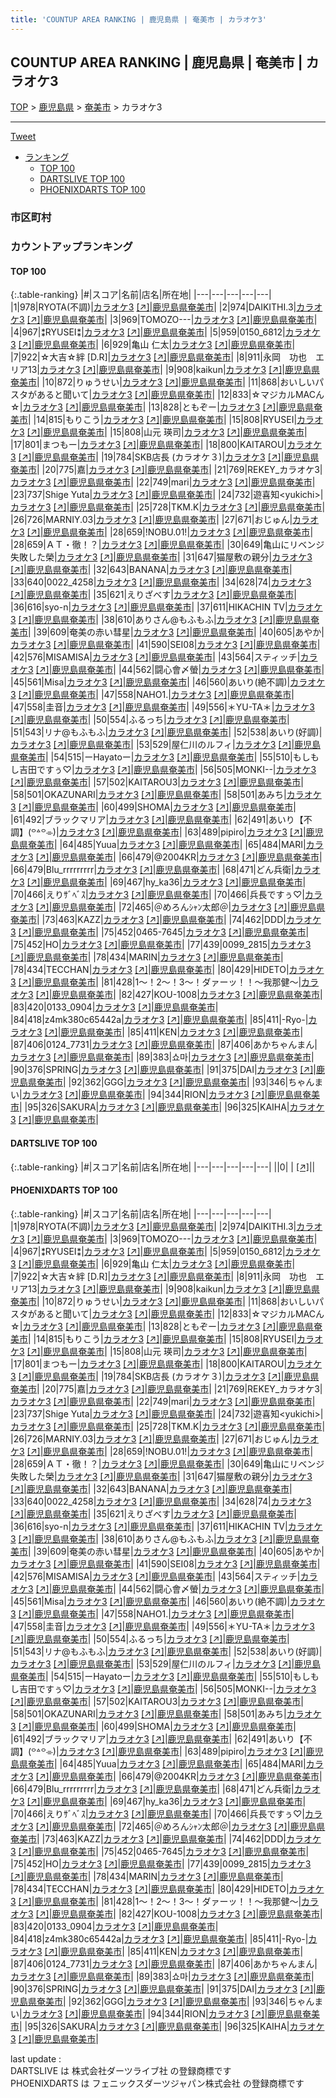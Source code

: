 ```yaml
---
title: 'COUNTUP AREA RANKING | 鹿児島県 | 奄美市 | カラオケ3'
---
```

## COUNTUP AREA RANKING | 鹿児島県 | 奄美市 | カラオケ3

[TOP](/darts/rank/) > [鹿児島県](/darts/rank/鹿児島県/) > [奄美市](/darts/rank/鹿児島県/奄美市/) > カラオケ3

___

<a href="https://twitter.com/share?ref_src=twsrc%5Etfw" data-text="COUNTUP AREA RANKING | 鹿児島県奄美市カラオケ3" class="twitter-share-button" data-hashtags="DARTSLIVE,PHOENIXDARTS,darts,ダーツ" data-show-count="false">Tweet</a>

* [ランキング](#カウントアップランキング)
    * [TOP 100](#top-100)
    * [DARTSLIVE TOP 100](#dartslive-top-100)
    * [PHOENIXDARTS TOP 100](#phoenixdarts-top-100)

### 市区町村

<ul>

</ul>

### カウントアップランキング

#### TOP 100



{:.table-ranking}
|#|スコア|名前|店名|所在地|
|---|---|---|---|---|
|1|978|<span class="rank-name-pd">RYOTA(不調)</span>|<a href="/darts/rank/shops/10555.html">カラオケ3</a> <a href="https://vs.phoenixdarts.com/jp/shop/shopDetailInfo/s_10555?s_seq=10555">[↗]</a>|<a href="/darts/rank/鹿児島県/奄美市">鹿児島県奄美市</a>|
|2|974|<span class="rank-name-pd">DAIKITHI.3</span>|<a href="/darts/rank/shops/10555.html">カラオケ3</a> <a href="https://vs.phoenixdarts.com/jp/shop/shopDetailInfo/s_10555?s_seq=10555">[↗]</a>|<a href="/darts/rank/鹿児島県/奄美市">鹿児島県奄美市</a>|
|3|969|<span class="rank-name-pd">TOMOZO---</span>|<a href="/darts/rank/shops/10555.html">カラオケ3</a> <a href="https://vs.phoenixdarts.com/jp/shop/shopDetailInfo/s_10555?s_seq=10555">[↗]</a>|<a href="/darts/rank/鹿児島県/奄美市">鹿児島県奄美市</a>|
|4|967|<span class="rank-name-pd">⁑RYUSEI⁑</span>|<a href="/darts/rank/shops/10555.html">カラオケ3</a> <a href="https://vs.phoenixdarts.com/jp/shop/shopDetailInfo/s_10555?s_seq=10555">[↗]</a>|<a href="/darts/rank/鹿児島県/奄美市">鹿児島県奄美市</a>|
|5|959|<span class="rank-name-pd">0150_6812</span>|<a href="/darts/rank/shops/10555.html">カラオケ3</a> <a href="https://vs.phoenixdarts.com/jp/shop/shopDetailInfo/s_10555?s_seq=10555">[↗]</a>|<a href="/darts/rank/鹿児島県/奄美市">鹿児島県奄美市</a>|
|6|929|<span class="rank-name-pd">亀山 仁太</span>|<a href="/darts/rank/shops/10555.html">カラオケ3</a> <a href="https://vs.phoenixdarts.com/jp/shop/shopDetailInfo/s_10555?s_seq=10555">[↗]</a>|<a href="/darts/rank/鹿児島県/奄美市">鹿児島県奄美市</a>|
|7|922|<span class="rank-name-pd">☆大吉☆絆 [D.R]</span>|<a href="/darts/rank/shops/10555.html">カラオケ3</a> <a href="https://vs.phoenixdarts.com/jp/shop/shopDetailInfo/s_10555?s_seq=10555">[↗]</a>|<a href="/darts/rank/鹿児島県/奄美市">鹿児島県奄美市</a>|
|8|911|<span class="rank-name-pd">永岡　功也　エリア13</span>|<a href="/darts/rank/shops/10555.html">カラオケ3</a> <a href="https://vs.phoenixdarts.com/jp/shop/shopDetailInfo/s_10555?s_seq=10555">[↗]</a>|<a href="/darts/rank/鹿児島県/奄美市">鹿児島県奄美市</a>|
|9|908|<span class="rank-name-pd">kaikun</span>|<a href="/darts/rank/shops/10555.html">カラオケ3</a> <a href="https://vs.phoenixdarts.com/jp/shop/shopDetailInfo/s_10555?s_seq=10555">[↗]</a>|<a href="/darts/rank/鹿児島県/奄美市">鹿児島県奄美市</a>|
|10|872|<span class="rank-name-pd">りゅうせい</span>|<a href="/darts/rank/shops/10555.html">カラオケ3</a> <a href="https://vs.phoenixdarts.com/jp/shop/shopDetailInfo/s_10555?s_seq=10555">[↗]</a>|<a href="/darts/rank/鹿児島県/奄美市">鹿児島県奄美市</a>|
|11|868|<span class="rank-name-pd">おいしいパスタがあると聞いて</span>|<a href="/darts/rank/shops/10555.html">カラオケ3</a> <a href="https://vs.phoenixdarts.com/jp/shop/shopDetailInfo/s_10555?s_seq=10555">[↗]</a>|<a href="/darts/rank/鹿児島県/奄美市">鹿児島県奄美市</a>|
|12|833|<span class="rank-name-pd">☆マジカルMACん☆</span>|<a href="/darts/rank/shops/10555.html">カラオケ3</a> <a href="https://vs.phoenixdarts.com/jp/shop/shopDetailInfo/s_10555?s_seq=10555">[↗]</a>|<a href="/darts/rank/鹿児島県/奄美市">鹿児島県奄美市</a>|
|13|828|<span class="rank-name-pd">ともぞー</span>|<a href="/darts/rank/shops/10555.html">カラオケ3</a> <a href="https://vs.phoenixdarts.com/jp/shop/shopDetailInfo/s_10555?s_seq=10555">[↗]</a>|<a href="/darts/rank/鹿児島県/奄美市">鹿児島県奄美市</a>|
|14|815|<span class="rank-name-pd">もりこう</span>|<a href="/darts/rank/shops/10555.html">カラオケ3</a> <a href="https://vs.phoenixdarts.com/jp/shop/shopDetailInfo/s_10555?s_seq=10555">[↗]</a>|<a href="/darts/rank/鹿児島県/奄美市">鹿児島県奄美市</a>|
|15|808|<span class="rank-name-pd">RYUSEI</span>|<a href="/darts/rank/shops/10555.html">カラオケ3</a> <a href="https://vs.phoenixdarts.com/jp/shop/shopDetailInfo/s_10555?s_seq=10555">[↗]</a>|<a href="/darts/rank/鹿児島県/奄美市">鹿児島県奄美市</a>|
|15|808|<span class="rank-name-pd"><span class="pro-icon-pd"></span>山元 瑛司</span>|<a href="/darts/rank/shops/10555.html">カラオケ3</a> <a href="https://vs.phoenixdarts.com/jp/shop/shopDetailInfo/s_10555?s_seq=10555">[↗]</a>|<a href="/darts/rank/鹿児島県/奄美市">鹿児島県奄美市</a>|
|17|801|<span class="rank-name-pd">まつもー</span>|<a href="/darts/rank/shops/10555.html">カラオケ3</a> <a href="https://vs.phoenixdarts.com/jp/shop/shopDetailInfo/s_10555?s_seq=10555">[↗]</a>|<a href="/darts/rank/鹿児島県/奄美市">鹿児島県奄美市</a>|
|18|800|<span class="rank-name-pd">KAITAROU</span>|<a href="/darts/rank/shops/10555.html">カラオケ3</a> <a href="https://vs.phoenixdarts.com/jp/shop/shopDetailInfo/s_10555?s_seq=10555">[↗]</a>|<a href="/darts/rank/鹿児島県/奄美市">鹿児島県奄美市</a>|
|19|784|<span class="rank-name-pd">SKB店長 (カラオケ３)</span>|<a href="/darts/rank/shops/10555.html">カラオケ3</a> <a href="https://vs.phoenixdarts.com/jp/shop/shopDetailInfo/s_10555?s_seq=10555">[↗]</a>|<a href="/darts/rank/鹿児島県/奄美市">鹿児島県奄美市</a>|
|20|775|<span class="rank-name-pd">嘉</span>|<a href="/darts/rank/shops/10555.html">カラオケ3</a> <a href="https://vs.phoenixdarts.com/jp/shop/shopDetailInfo/s_10555?s_seq=10555">[↗]</a>|<a href="/darts/rank/鹿児島県/奄美市">鹿児島県奄美市</a>|
|21|769|<span class="rank-name-pd">REKEY_カラオケ3</span>|<a href="/darts/rank/shops/10555.html">カラオケ3</a> <a href="https://vs.phoenixdarts.com/jp/shop/shopDetailInfo/s_10555?s_seq=10555">[↗]</a>|<a href="/darts/rank/鹿児島県/奄美市">鹿児島県奄美市</a>|
|22|749|<span class="rank-name-pd">mari</span>|<a href="/darts/rank/shops/10555.html">カラオケ3</a> <a href="https://vs.phoenixdarts.com/jp/shop/shopDetailInfo/s_10555?s_seq=10555">[↗]</a>|<a href="/darts/rank/鹿児島県/奄美市">鹿児島県奄美市</a>|
|23|737|<span class="rank-name-pd">Shige Yuta</span>|<a href="/darts/rank/shops/10555.html">カラオケ3</a> <a href="https://vs.phoenixdarts.com/jp/shop/shopDetailInfo/s_10555?s_seq=10555">[↗]</a>|<a href="/darts/rank/鹿児島県/奄美市">鹿児島県奄美市</a>|
|24|732|<span class="rank-name-pd">遊喜知&lt;yukichi&gt;</span>|<a href="/darts/rank/shops/10555.html">カラオケ3</a> <a href="https://vs.phoenixdarts.com/jp/shop/shopDetailInfo/s_10555?s_seq=10555">[↗]</a>|<a href="/darts/rank/鹿児島県/奄美市">鹿児島県奄美市</a>|
|25|728|<span class="rank-name-pd">TKM.K</span>|<a href="/darts/rank/shops/10555.html">カラオケ3</a> <a href="https://vs.phoenixdarts.com/jp/shop/shopDetailInfo/s_10555?s_seq=10555">[↗]</a>|<a href="/darts/rank/鹿児島県/奄美市">鹿児島県奄美市</a>|
|26|726|<span class="rank-name-pd">MARNIY.03</span>|<a href="/darts/rank/shops/10555.html">カラオケ3</a> <a href="https://vs.phoenixdarts.com/jp/shop/shopDetailInfo/s_10555?s_seq=10555">[↗]</a>|<a href="/darts/rank/鹿児島県/奄美市">鹿児島県奄美市</a>|
|27|671|<span class="rank-name-pd">おじゅん</span>|<a href="/darts/rank/shops/10555.html">カラオケ3</a> <a href="https://vs.phoenixdarts.com/jp/shop/shopDetailInfo/s_10555?s_seq=10555">[↗]</a>|<a href="/darts/rank/鹿児島県/奄美市">鹿児島県奄美市</a>|
|28|659|<span class="rank-name-pd">!NOBU.01!</span>|<a href="/darts/rank/shops/10555.html">カラオケ3</a> <a href="https://vs.phoenixdarts.com/jp/shop/shopDetailInfo/s_10555?s_seq=10555">[↗]</a>|<a href="/darts/rank/鹿児島県/奄美市">鹿児島県奄美市</a>|
|28|659|<span class="rank-name-pd">ＡＴ・徹！？</span>|<a href="/darts/rank/shops/10555.html">カラオケ3</a> <a href="https://vs.phoenixdarts.com/jp/shop/shopDetailInfo/s_10555?s_seq=10555">[↗]</a>|<a href="/darts/rank/鹿児島県/奄美市">鹿児島県奄美市</a>|
|30|649|<span class="rank-name-pd">亀山にリベンジ失敗した榮</span>|<a href="/darts/rank/shops/10555.html">カラオケ3</a> <a href="https://vs.phoenixdarts.com/jp/shop/shopDetailInfo/s_10555?s_seq=10555">[↗]</a>|<a href="/darts/rank/鹿児島県/奄美市">鹿児島県奄美市</a>|
|31|647|<span class="rank-name-pd">猫屋敷の親分</span>|<a href="/darts/rank/shops/10555.html">カラオケ3</a> <a href="https://vs.phoenixdarts.com/jp/shop/shopDetailInfo/s_10555?s_seq=10555">[↗]</a>|<a href="/darts/rank/鹿児島県/奄美市">鹿児島県奄美市</a>|
|32|643|<span class="rank-name-pd">BANANA</span>|<a href="/darts/rank/shops/10555.html">カラオケ3</a> <a href="https://vs.phoenixdarts.com/jp/shop/shopDetailInfo/s_10555?s_seq=10555">[↗]</a>|<a href="/darts/rank/鹿児島県/奄美市">鹿児島県奄美市</a>|
|33|640|<span class="rank-name-pd">0022_4258</span>|<a href="/darts/rank/shops/10555.html">カラオケ3</a> <a href="https://vs.phoenixdarts.com/jp/shop/shopDetailInfo/s_10555?s_seq=10555">[↗]</a>|<a href="/darts/rank/鹿児島県/奄美市">鹿児島県奄美市</a>|
|34|628|<span class="rank-name-pd">74</span>|<a href="/darts/rank/shops/10555.html">カラオケ3</a> <a href="https://vs.phoenixdarts.com/jp/shop/shopDetailInfo/s_10555?s_seq=10555">[↗]</a>|<a href="/darts/rank/鹿児島県/奄美市">鹿児島県奄美市</a>|
|35|621|<span class="rank-name-pd">えりざべす</span>|<a href="/darts/rank/shops/10555.html">カラオケ3</a> <a href="https://vs.phoenixdarts.com/jp/shop/shopDetailInfo/s_10555?s_seq=10555">[↗]</a>|<a href="/darts/rank/鹿児島県/奄美市">鹿児島県奄美市</a>|
|36|616|<span class="rank-name-pd">syo-n</span>|<a href="/darts/rank/shops/10555.html">カラオケ3</a> <a href="https://vs.phoenixdarts.com/jp/shop/shopDetailInfo/s_10555?s_seq=10555">[↗]</a>|<a href="/darts/rank/鹿児島県/奄美市">鹿児島県奄美市</a>|
|37|611|<span class="rank-name-pd">HIKACHIN TV</span>|<a href="/darts/rank/shops/10555.html">カラオケ3</a> <a href="https://vs.phoenixdarts.com/jp/shop/shopDetailInfo/s_10555?s_seq=10555">[↗]</a>|<a href="/darts/rank/鹿児島県/奄美市">鹿児島県奄美市</a>|
|38|610|<span class="rank-name-pd">ありさん@もふもふ</span>|<a href="/darts/rank/shops/10555.html">カラオケ3</a> <a href="https://vs.phoenixdarts.com/jp/shop/shopDetailInfo/s_10555?s_seq=10555">[↗]</a>|<a href="/darts/rank/鹿児島県/奄美市">鹿児島県奄美市</a>|
|39|609|<span class="rank-name-pd">奄美の赤い彗星</span>|<a href="/darts/rank/shops/10555.html">カラオケ3</a> <a href="https://vs.phoenixdarts.com/jp/shop/shopDetailInfo/s_10555?s_seq=10555">[↗]</a>|<a href="/darts/rank/鹿児島県/奄美市">鹿児島県奄美市</a>|
|40|605|<span class="rank-name-pd">あやか</span>|<a href="/darts/rank/shops/10555.html">カラオケ3</a> <a href="https://vs.phoenixdarts.com/jp/shop/shopDetailInfo/s_10555?s_seq=10555">[↗]</a>|<a href="/darts/rank/鹿児島県/奄美市">鹿児島県奄美市</a>|
|41|590|<span class="rank-name-pd">SEI08</span>|<a href="/darts/rank/shops/10555.html">カラオケ3</a> <a href="https://vs.phoenixdarts.com/jp/shop/shopDetailInfo/s_10555?s_seq=10555">[↗]</a>|<a href="/darts/rank/鹿児島県/奄美市">鹿児島県奄美市</a>|
|42|576|<span class="rank-name-pd">MISAMISA</span>|<a href="/darts/rank/shops/10555.html">カラオケ3</a> <a href="https://vs.phoenixdarts.com/jp/shop/shopDetailInfo/s_10555?s_seq=10555">[↗]</a>|<a href="/darts/rank/鹿児島県/奄美市">鹿児島県奄美市</a>|
|43|564|<span class="rank-name-pd">スティッチ</span>|<a href="/darts/rank/shops/10555.html">カラオケ3</a> <a href="https://vs.phoenixdarts.com/jp/shop/shopDetailInfo/s_10555?s_seq=10555">[↗]</a>|<a href="/darts/rank/鹿児島県/奄美市">鹿児島県奄美市</a>|
|44|562|<span class="rank-name-pd">闘心會〆螢</span>|<a href="/darts/rank/shops/10555.html">カラオケ3</a> <a href="https://vs.phoenixdarts.com/jp/shop/shopDetailInfo/s_10555?s_seq=10555">[↗]</a>|<a href="/darts/rank/鹿児島県/奄美市">鹿児島県奄美市</a>|
|45|561|<span class="rank-name-pd">Misa</span>|<a href="/darts/rank/shops/10555.html">カラオケ3</a> <a href="https://vs.phoenixdarts.com/jp/shop/shopDetailInfo/s_10555?s_seq=10555">[↗]</a>|<a href="/darts/rank/鹿児島県/奄美市">鹿児島県奄美市</a>|
|46|560|<span class="rank-name-pd">あいり(絶不調)</span>|<a href="/darts/rank/shops/10555.html">カラオケ3</a> <a href="https://vs.phoenixdarts.com/jp/shop/shopDetailInfo/s_10555?s_seq=10555">[↗]</a>|<a href="/darts/rank/鹿児島県/奄美市">鹿児島県奄美市</a>|
|47|558|<span class="rank-name-pd">NAHO1.</span>|<a href="/darts/rank/shops/10555.html">カラオケ3</a> <a href="https://vs.phoenixdarts.com/jp/shop/shopDetailInfo/s_10555?s_seq=10555">[↗]</a>|<a href="/darts/rank/鹿児島県/奄美市">鹿児島県奄美市</a>|
|47|558|<span class="rank-name-pd">圭音</span>|<a href="/darts/rank/shops/10555.html">カラオケ3</a> <a href="https://vs.phoenixdarts.com/jp/shop/shopDetailInfo/s_10555?s_seq=10555">[↗]</a>|<a href="/darts/rank/鹿児島県/奄美市">鹿児島県奄美市</a>|
|49|556|<span class="rank-name-pd">＊YU-TA＊</span>|<a href="/darts/rank/shops/10555.html">カラオケ3</a> <a href="https://vs.phoenixdarts.com/jp/shop/shopDetailInfo/s_10555?s_seq=10555">[↗]</a>|<a href="/darts/rank/鹿児島県/奄美市">鹿児島県奄美市</a>|
|50|554|<span class="rank-name-pd">ふるっち</span>|<a href="/darts/rank/shops/10555.html">カラオケ3</a> <a href="https://vs.phoenixdarts.com/jp/shop/shopDetailInfo/s_10555?s_seq=10555">[↗]</a>|<a href="/darts/rank/鹿児島県/奄美市">鹿児島県奄美市</a>|
|51|543|<span class="rank-name-pd">リナ@もふもふ</span>|<a href="/darts/rank/shops/10555.html">カラオケ3</a> <a href="https://vs.phoenixdarts.com/jp/shop/shopDetailInfo/s_10555?s_seq=10555">[↗]</a>|<a href="/darts/rank/鹿児島県/奄美市">鹿児島県奄美市</a>|
|52|538|<span class="rank-name-pd">あいり(好調)</span>|<a href="/darts/rank/shops/10555.html">カラオケ3</a> <a href="https://vs.phoenixdarts.com/jp/shop/shopDetailInfo/s_10555?s_seq=10555">[↗]</a>|<a href="/darts/rank/鹿児島県/奄美市">鹿児島県奄美市</a>|
|53|529|<span class="rank-name-pd">屋仁川のルフィ</span>|<a href="/darts/rank/shops/10555.html">カラオケ3</a> <a href="https://vs.phoenixdarts.com/jp/shop/shopDetailInfo/s_10555?s_seq=10555">[↗]</a>|<a href="/darts/rank/鹿児島県/奄美市">鹿児島県奄美市</a>|
|54|515|<span class="rank-name-pd">ーHayatoー</span>|<a href="/darts/rank/shops/10555.html">カラオケ3</a> <a href="https://vs.phoenixdarts.com/jp/shop/shopDetailInfo/s_10555?s_seq=10555">[↗]</a>|<a href="/darts/rank/鹿児島県/奄美市">鹿児島県奄美市</a>|
|55|510|<span class="rank-name-pd">もしもし吉田ですぅ♡</span>|<a href="/darts/rank/shops/10555.html">カラオケ3</a> <a href="https://vs.phoenixdarts.com/jp/shop/shopDetailInfo/s_10555?s_seq=10555">[↗]</a>|<a href="/darts/rank/鹿児島県/奄美市">鹿児島県奄美市</a>|
|56|505|<span class="rank-name-pd">MONKI--</span>|<a href="/darts/rank/shops/10555.html">カラオケ3</a> <a href="https://vs.phoenixdarts.com/jp/shop/shopDetailInfo/s_10555?s_seq=10555">[↗]</a>|<a href="/darts/rank/鹿児島県/奄美市">鹿児島県奄美市</a>|
|57|502|<span class="rank-name-pd">KAITAROU3</span>|<a href="/darts/rank/shops/10555.html">カラオケ3</a> <a href="https://vs.phoenixdarts.com/jp/shop/shopDetailInfo/s_10555?s_seq=10555">[↗]</a>|<a href="/darts/rank/鹿児島県/奄美市">鹿児島県奄美市</a>|
|58|501|<span class="rank-name-pd">OKAZUNARI</span>|<a href="/darts/rank/shops/10555.html">カラオケ3</a> <a href="https://vs.phoenixdarts.com/jp/shop/shopDetailInfo/s_10555?s_seq=10555">[↗]</a>|<a href="/darts/rank/鹿児島県/奄美市">鹿児島県奄美市</a>|
|58|501|<span class="rank-name-pd">あみち</span>|<a href="/darts/rank/shops/10555.html">カラオケ3</a> <a href="https://vs.phoenixdarts.com/jp/shop/shopDetailInfo/s_10555?s_seq=10555">[↗]</a>|<a href="/darts/rank/鹿児島県/奄美市">鹿児島県奄美市</a>|
|60|499|<span class="rank-name-pd">SHOMA</span>|<a href="/darts/rank/shops/10555.html">カラオケ3</a> <a href="https://vs.phoenixdarts.com/jp/shop/shopDetailInfo/s_10555?s_seq=10555">[↗]</a>|<a href="/darts/rank/鹿児島県/奄美市">鹿児島県奄美市</a>|
|61|492|<span class="rank-name-pd">ブラックマリア</span>|<a href="/darts/rank/shops/10555.html">カラオケ3</a> <a href="https://vs.phoenixdarts.com/jp/shop/shopDetailInfo/s_10555?s_seq=10555">[↗]</a>|<a href="/darts/rank/鹿児島県/奄美市">鹿児島県奄美市</a>|
|62|491|<span class="rank-name-pd">あいり【不調】︎(꒪꒫꒪⌯)</span>|<a href="/darts/rank/shops/10555.html">カラオケ3</a> <a href="https://vs.phoenixdarts.com/jp/shop/shopDetailInfo/s_10555?s_seq=10555">[↗]</a>|<a href="/darts/rank/鹿児島県/奄美市">鹿児島県奄美市</a>|
|63|489|<span class="rank-name-pd">pipiro</span>|<a href="/darts/rank/shops/10555.html">カラオケ3</a> <a href="https://vs.phoenixdarts.com/jp/shop/shopDetailInfo/s_10555?s_seq=10555">[↗]</a>|<a href="/darts/rank/鹿児島県/奄美市">鹿児島県奄美市</a>|
|64|485|<span class="rank-name-pd">Yuua</span>|<a href="/darts/rank/shops/10555.html">カラオケ3</a> <a href="https://vs.phoenixdarts.com/jp/shop/shopDetailInfo/s_10555?s_seq=10555">[↗]</a>|<a href="/darts/rank/鹿児島県/奄美市">鹿児島県奄美市</a>|
|65|484|<span class="rank-name-pd">MARI</span>|<a href="/darts/rank/shops/10555.html">カラオケ3</a> <a href="https://vs.phoenixdarts.com/jp/shop/shopDetailInfo/s_10555?s_seq=10555">[↗]</a>|<a href="/darts/rank/鹿児島県/奄美市">鹿児島県奄美市</a>|
|66|479|<span class="rank-name-pd">@2004KR</span>|<a href="/darts/rank/shops/10555.html">カラオケ3</a> <a href="https://vs.phoenixdarts.com/jp/shop/shopDetailInfo/s_10555?s_seq=10555">[↗]</a>|<a href="/darts/rank/鹿児島県/奄美市">鹿児島県奄美市</a>|
|66|479|<span class="rank-name-pd">Blu_rrrrrrrrr</span>|<a href="/darts/rank/shops/10555.html">カラオケ3</a> <a href="https://vs.phoenixdarts.com/jp/shop/shopDetailInfo/s_10555?s_seq=10555">[↗]</a>|<a href="/darts/rank/鹿児島県/奄美市">鹿児島県奄美市</a>|
|68|471|<span class="rank-name-pd">どん兵衛</span>|<a href="/darts/rank/shops/10555.html">カラオケ3</a> <a href="https://vs.phoenixdarts.com/jp/shop/shopDetailInfo/s_10555?s_seq=10555">[↗]</a>|<a href="/darts/rank/鹿児島県/奄美市">鹿児島県奄美市</a>|
|69|467|<span class="rank-name-pd">hy_ka36</span>|<a href="/darts/rank/shops/10555.html">カラオケ3</a> <a href="https://vs.phoenixdarts.com/jp/shop/shopDetailInfo/s_10555?s_seq=10555">[↗]</a>|<a href="/darts/rank/鹿児島県/奄美市">鹿児島県奄美市</a>|
|70|466|<span class="rank-name-pd">えりｻﾞﾍﾞｽ</span>|<a href="/darts/rank/shops/10555.html">カラオケ3</a> <a href="https://vs.phoenixdarts.com/jp/shop/shopDetailInfo/s_10555?s_seq=10555">[↗]</a>|<a href="/darts/rank/鹿児島県/奄美市">鹿児島県奄美市</a>|
|70|466|<span class="rank-name-pd">兵長ですぅ♡</span>|<a href="/darts/rank/shops/10555.html">カラオケ3</a> <a href="https://vs.phoenixdarts.com/jp/shop/shopDetailInfo/s_10555?s_seq=10555">[↗]</a>|<a href="/darts/rank/鹿児島県/奄美市">鹿児島県奄美市</a>|
|72|465|<span class="rank-name-pd">＠めろんｼｬﾝ太郎＠</span>|<a href="/darts/rank/shops/10555.html">カラオケ3</a> <a href="https://vs.phoenixdarts.com/jp/shop/shopDetailInfo/s_10555?s_seq=10555">[↗]</a>|<a href="/darts/rank/鹿児島県/奄美市">鹿児島県奄美市</a>|
|73|463|<span class="rank-name-pd">KAZZ</span>|<a href="/darts/rank/shops/10555.html">カラオケ3</a> <a href="https://vs.phoenixdarts.com/jp/shop/shopDetailInfo/s_10555?s_seq=10555">[↗]</a>|<a href="/darts/rank/鹿児島県/奄美市">鹿児島県奄美市</a>|
|74|462|<span class="rank-name-pd">DDD</span>|<a href="/darts/rank/shops/10555.html">カラオケ3</a> <a href="https://vs.phoenixdarts.com/jp/shop/shopDetailInfo/s_10555?s_seq=10555">[↗]</a>|<a href="/darts/rank/鹿児島県/奄美市">鹿児島県奄美市</a>|
|75|452|<span class="rank-name-pd">0465-7645</span>|<a href="/darts/rank/shops/10555.html">カラオケ3</a> <a href="https://vs.phoenixdarts.com/jp/shop/shopDetailInfo/s_10555?s_seq=10555">[↗]</a>|<a href="/darts/rank/鹿児島県/奄美市">鹿児島県奄美市</a>|
|75|452|<span class="rank-name-pd">HO</span>|<a href="/darts/rank/shops/10555.html">カラオケ3</a> <a href="https://vs.phoenixdarts.com/jp/shop/shopDetailInfo/s_10555?s_seq=10555">[↗]</a>|<a href="/darts/rank/鹿児島県/奄美市">鹿児島県奄美市</a>|
|77|439|<span class="rank-name-pd">0099_2815</span>|<a href="/darts/rank/shops/10555.html">カラオケ3</a> <a href="https://vs.phoenixdarts.com/jp/shop/shopDetailInfo/s_10555?s_seq=10555">[↗]</a>|<a href="/darts/rank/鹿児島県/奄美市">鹿児島県奄美市</a>|
|78|434|<span class="rank-name-pd">MARIN</span>|<a href="/darts/rank/shops/10555.html">カラオケ3</a> <a href="https://vs.phoenixdarts.com/jp/shop/shopDetailInfo/s_10555?s_seq=10555">[↗]</a>|<a href="/darts/rank/鹿児島県/奄美市">鹿児島県奄美市</a>|
|78|434|<span class="rank-name-pd">TECCHAN</span>|<a href="/darts/rank/shops/10555.html">カラオケ3</a> <a href="https://vs.phoenixdarts.com/jp/shop/shopDetailInfo/s_10555?s_seq=10555">[↗]</a>|<a href="/darts/rank/鹿児島県/奄美市">鹿児島県奄美市</a>|
|80|429|<span class="rank-name-pd">HIDETO</span>|<a href="/darts/rank/shops/10555.html">カラオケ3</a> <a href="https://vs.phoenixdarts.com/jp/shop/shopDetailInfo/s_10555?s_seq=10555">[↗]</a>|<a href="/darts/rank/鹿児島県/奄美市">鹿児島県奄美市</a>|
|81|428|<span class="rank-name-pd">1〜！2〜！3〜！ダァーッ！！〜我那健〜</span>|<a href="/darts/rank/shops/10555.html">カラオケ3</a> <a href="https://vs.phoenixdarts.com/jp/shop/shopDetailInfo/s_10555?s_seq=10555">[↗]</a>|<a href="/darts/rank/鹿児島県/奄美市">鹿児島県奄美市</a>|
|82|427|<span class="rank-name-pd">KOU-1008</span>|<a href="/darts/rank/shops/10555.html">カラオケ3</a> <a href="https://vs.phoenixdarts.com/jp/shop/shopDetailInfo/s_10555?s_seq=10555">[↗]</a>|<a href="/darts/rank/鹿児島県/奄美市">鹿児島県奄美市</a>|
|83|420|<span class="rank-name-pd">0133_0904</span>|<a href="/darts/rank/shops/10555.html">カラオケ3</a> <a href="https://vs.phoenixdarts.com/jp/shop/shopDetailInfo/s_10555?s_seq=10555">[↗]</a>|<a href="/darts/rank/鹿児島県/奄美市">鹿児島県奄美市</a>|
|84|418|<span class="rank-name-pd">z4mk380c65442a</span>|<a href="/darts/rank/shops/10555.html">カラオケ3</a> <a href="https://vs.phoenixdarts.com/jp/shop/shopDetailInfo/s_10555?s_seq=10555">[↗]</a>|<a href="/darts/rank/鹿児島県/奄美市">鹿児島県奄美市</a>|
|85|411|<span class="rank-name-pd">-Ryo-</span>|<a href="/darts/rank/shops/10555.html">カラオケ3</a> <a href="https://vs.phoenixdarts.com/jp/shop/shopDetailInfo/s_10555?s_seq=10555">[↗]</a>|<a href="/darts/rank/鹿児島県/奄美市">鹿児島県奄美市</a>|
|85|411|<span class="rank-name-pd">KEN</span>|<a href="/darts/rank/shops/10555.html">カラオケ3</a> <a href="https://vs.phoenixdarts.com/jp/shop/shopDetailInfo/s_10555?s_seq=10555">[↗]</a>|<a href="/darts/rank/鹿児島県/奄美市">鹿児島県奄美市</a>|
|87|406|<span class="rank-name-pd">0124_7731</span>|<a href="/darts/rank/shops/10555.html">カラオケ3</a> <a href="https://vs.phoenixdarts.com/jp/shop/shopDetailInfo/s_10555?s_seq=10555">[↗]</a>|<a href="/darts/rank/鹿児島県/奄美市">鹿児島県奄美市</a>|
|87|406|<span class="rank-name-pd">あかちゃんまん</span>|<a href="/darts/rank/shops/10555.html">カラオケ3</a> <a href="https://vs.phoenixdarts.com/jp/shop/shopDetailInfo/s_10555?s_seq=10555">[↗]</a>|<a href="/darts/rank/鹿児島県/奄美市">鹿児島県奄美市</a>|
|89|383|<span class="rank-name-pd">쇼마</span>|<a href="/darts/rank/shops/10555.html">カラオケ3</a> <a href="https://vs.phoenixdarts.com/jp/shop/shopDetailInfo/s_10555?s_seq=10555">[↗]</a>|<a href="/darts/rank/鹿児島県/奄美市">鹿児島県奄美市</a>|
|90|376|<span class="rank-name-pd">SPRING</span>|<a href="/darts/rank/shops/10555.html">カラオケ3</a> <a href="https://vs.phoenixdarts.com/jp/shop/shopDetailInfo/s_10555?s_seq=10555">[↗]</a>|<a href="/darts/rank/鹿児島県/奄美市">鹿児島県奄美市</a>|
|91|375|<span class="rank-name-pd">DAI</span>|<a href="/darts/rank/shops/10555.html">カラオケ3</a> <a href="https://vs.phoenixdarts.com/jp/shop/shopDetailInfo/s_10555?s_seq=10555">[↗]</a>|<a href="/darts/rank/鹿児島県/奄美市">鹿児島県奄美市</a>|
|92|362|<span class="rank-name-pd">GGG</span>|<a href="/darts/rank/shops/10555.html">カラオケ3</a> <a href="https://vs.phoenixdarts.com/jp/shop/shopDetailInfo/s_10555?s_seq=10555">[↗]</a>|<a href="/darts/rank/鹿児島県/奄美市">鹿児島県奄美市</a>|
|93|346|<span class="rank-name-pd">ちゃんまい</span>|<a href="/darts/rank/shops/10555.html">カラオケ3</a> <a href="https://vs.phoenixdarts.com/jp/shop/shopDetailInfo/s_10555?s_seq=10555">[↗]</a>|<a href="/darts/rank/鹿児島県/奄美市">鹿児島県奄美市</a>|
|94|344|<span class="rank-name-pd">RION</span>|<a href="/darts/rank/shops/10555.html">カラオケ3</a> <a href="https://vs.phoenixdarts.com/jp/shop/shopDetailInfo/s_10555?s_seq=10555">[↗]</a>|<a href="/darts/rank/鹿児島県/奄美市">鹿児島県奄美市</a>|
|95|326|<span class="rank-name-pd">SAKURA</span>|<a href="/darts/rank/shops/10555.html">カラオケ3</a> <a href="https://vs.phoenixdarts.com/jp/shop/shopDetailInfo/s_10555?s_seq=10555">[↗]</a>|<a href="/darts/rank/鹿児島県/奄美市">鹿児島県奄美市</a>|
|96|325|<span class="rank-name-pd">KAIHA</span>|<a href="/darts/rank/shops/10555.html">カラオケ3</a> <a href="https://vs.phoenixdarts.com/jp/shop/shopDetailInfo/s_10555?s_seq=10555">[↗]</a>|<a href="/darts/rank/鹿児島県/奄美市">鹿児島県奄美市</a>|


#### DARTSLIVE TOP 100



{:.table-ranking}
|#|スコア|名前|店名|所在地|
|---|---|---|---|---|
||0|<span class="rank-name-dl"> </span>|<a href="/darts/rank/shops/.html"></a> <a href="">[↗]</a>|<a href="/darts/rank//"></a>|


#### PHOENIXDARTS TOP 100



{:.table-ranking}
|#|スコア|名前|店名|所在地|
|---|---|---|---|---|
|1|978|<span class="rank-name-pd">RYOTA(不調)</span>|<a href="/darts/rank/shops/10555.html">カラオケ3</a> <a href="https://vs.phoenixdarts.com/jp/shop/shopDetailInfo/s_10555?s_seq=10555">[↗]</a>|<a href="/darts/rank/鹿児島県/奄美市">鹿児島県奄美市</a>|
|2|974|<span class="rank-name-pd">DAIKITHI.3</span>|<a href="/darts/rank/shops/10555.html">カラオケ3</a> <a href="https://vs.phoenixdarts.com/jp/shop/shopDetailInfo/s_10555?s_seq=10555">[↗]</a>|<a href="/darts/rank/鹿児島県/奄美市">鹿児島県奄美市</a>|
|3|969|<span class="rank-name-pd">TOMOZO---</span>|<a href="/darts/rank/shops/10555.html">カラオケ3</a> <a href="https://vs.phoenixdarts.com/jp/shop/shopDetailInfo/s_10555?s_seq=10555">[↗]</a>|<a href="/darts/rank/鹿児島県/奄美市">鹿児島県奄美市</a>|
|4|967|<span class="rank-name-pd">⁑RYUSEI⁑</span>|<a href="/darts/rank/shops/10555.html">カラオケ3</a> <a href="https://vs.phoenixdarts.com/jp/shop/shopDetailInfo/s_10555?s_seq=10555">[↗]</a>|<a href="/darts/rank/鹿児島県/奄美市">鹿児島県奄美市</a>|
|5|959|<span class="rank-name-pd">0150_6812</span>|<a href="/darts/rank/shops/10555.html">カラオケ3</a> <a href="https://vs.phoenixdarts.com/jp/shop/shopDetailInfo/s_10555?s_seq=10555">[↗]</a>|<a href="/darts/rank/鹿児島県/奄美市">鹿児島県奄美市</a>|
|6|929|<span class="rank-name-pd">亀山 仁太</span>|<a href="/darts/rank/shops/10555.html">カラオケ3</a> <a href="https://vs.phoenixdarts.com/jp/shop/shopDetailInfo/s_10555?s_seq=10555">[↗]</a>|<a href="/darts/rank/鹿児島県/奄美市">鹿児島県奄美市</a>|
|7|922|<span class="rank-name-pd">☆大吉☆絆 [D.R]</span>|<a href="/darts/rank/shops/10555.html">カラオケ3</a> <a href="https://vs.phoenixdarts.com/jp/shop/shopDetailInfo/s_10555?s_seq=10555">[↗]</a>|<a href="/darts/rank/鹿児島県/奄美市">鹿児島県奄美市</a>|
|8|911|<span class="rank-name-pd">永岡　功也　エリア13</span>|<a href="/darts/rank/shops/10555.html">カラオケ3</a> <a href="https://vs.phoenixdarts.com/jp/shop/shopDetailInfo/s_10555?s_seq=10555">[↗]</a>|<a href="/darts/rank/鹿児島県/奄美市">鹿児島県奄美市</a>|
|9|908|<span class="rank-name-pd">kaikun</span>|<a href="/darts/rank/shops/10555.html">カラオケ3</a> <a href="https://vs.phoenixdarts.com/jp/shop/shopDetailInfo/s_10555?s_seq=10555">[↗]</a>|<a href="/darts/rank/鹿児島県/奄美市">鹿児島県奄美市</a>|
|10|872|<span class="rank-name-pd">りゅうせい</span>|<a href="/darts/rank/shops/10555.html">カラオケ3</a> <a href="https://vs.phoenixdarts.com/jp/shop/shopDetailInfo/s_10555?s_seq=10555">[↗]</a>|<a href="/darts/rank/鹿児島県/奄美市">鹿児島県奄美市</a>|
|11|868|<span class="rank-name-pd">おいしいパスタがあると聞いて</span>|<a href="/darts/rank/shops/10555.html">カラオケ3</a> <a href="https://vs.phoenixdarts.com/jp/shop/shopDetailInfo/s_10555?s_seq=10555">[↗]</a>|<a href="/darts/rank/鹿児島県/奄美市">鹿児島県奄美市</a>|
|12|833|<span class="rank-name-pd">☆マジカルMACん☆</span>|<a href="/darts/rank/shops/10555.html">カラオケ3</a> <a href="https://vs.phoenixdarts.com/jp/shop/shopDetailInfo/s_10555?s_seq=10555">[↗]</a>|<a href="/darts/rank/鹿児島県/奄美市">鹿児島県奄美市</a>|
|13|828|<span class="rank-name-pd">ともぞー</span>|<a href="/darts/rank/shops/10555.html">カラオケ3</a> <a href="https://vs.phoenixdarts.com/jp/shop/shopDetailInfo/s_10555?s_seq=10555">[↗]</a>|<a href="/darts/rank/鹿児島県/奄美市">鹿児島県奄美市</a>|
|14|815|<span class="rank-name-pd">もりこう</span>|<a href="/darts/rank/shops/10555.html">カラオケ3</a> <a href="https://vs.phoenixdarts.com/jp/shop/shopDetailInfo/s_10555?s_seq=10555">[↗]</a>|<a href="/darts/rank/鹿児島県/奄美市">鹿児島県奄美市</a>|
|15|808|<span class="rank-name-pd">RYUSEI</span>|<a href="/darts/rank/shops/10555.html">カラオケ3</a> <a href="https://vs.phoenixdarts.com/jp/shop/shopDetailInfo/s_10555?s_seq=10555">[↗]</a>|<a href="/darts/rank/鹿児島県/奄美市">鹿児島県奄美市</a>|
|15|808|<span class="rank-name-pd"><span class="pro-icon-pd"></span>山元 瑛司</span>|<a href="/darts/rank/shops/10555.html">カラオケ3</a> <a href="https://vs.phoenixdarts.com/jp/shop/shopDetailInfo/s_10555?s_seq=10555">[↗]</a>|<a href="/darts/rank/鹿児島県/奄美市">鹿児島県奄美市</a>|
|17|801|<span class="rank-name-pd">まつもー</span>|<a href="/darts/rank/shops/10555.html">カラオケ3</a> <a href="https://vs.phoenixdarts.com/jp/shop/shopDetailInfo/s_10555?s_seq=10555">[↗]</a>|<a href="/darts/rank/鹿児島県/奄美市">鹿児島県奄美市</a>|
|18|800|<span class="rank-name-pd">KAITAROU</span>|<a href="/darts/rank/shops/10555.html">カラオケ3</a> <a href="https://vs.phoenixdarts.com/jp/shop/shopDetailInfo/s_10555?s_seq=10555">[↗]</a>|<a href="/darts/rank/鹿児島県/奄美市">鹿児島県奄美市</a>|
|19|784|<span class="rank-name-pd">SKB店長 (カラオケ３)</span>|<a href="/darts/rank/shops/10555.html">カラオケ3</a> <a href="https://vs.phoenixdarts.com/jp/shop/shopDetailInfo/s_10555?s_seq=10555">[↗]</a>|<a href="/darts/rank/鹿児島県/奄美市">鹿児島県奄美市</a>|
|20|775|<span class="rank-name-pd">嘉</span>|<a href="/darts/rank/shops/10555.html">カラオケ3</a> <a href="https://vs.phoenixdarts.com/jp/shop/shopDetailInfo/s_10555?s_seq=10555">[↗]</a>|<a href="/darts/rank/鹿児島県/奄美市">鹿児島県奄美市</a>|
|21|769|<span class="rank-name-pd">REKEY_カラオケ3</span>|<a href="/darts/rank/shops/10555.html">カラオケ3</a> <a href="https://vs.phoenixdarts.com/jp/shop/shopDetailInfo/s_10555?s_seq=10555">[↗]</a>|<a href="/darts/rank/鹿児島県/奄美市">鹿児島県奄美市</a>|
|22|749|<span class="rank-name-pd">mari</span>|<a href="/darts/rank/shops/10555.html">カラオケ3</a> <a href="https://vs.phoenixdarts.com/jp/shop/shopDetailInfo/s_10555?s_seq=10555">[↗]</a>|<a href="/darts/rank/鹿児島県/奄美市">鹿児島県奄美市</a>|
|23|737|<span class="rank-name-pd">Shige Yuta</span>|<a href="/darts/rank/shops/10555.html">カラオケ3</a> <a href="https://vs.phoenixdarts.com/jp/shop/shopDetailInfo/s_10555?s_seq=10555">[↗]</a>|<a href="/darts/rank/鹿児島県/奄美市">鹿児島県奄美市</a>|
|24|732|<span class="rank-name-pd">遊喜知&lt;yukichi&gt;</span>|<a href="/darts/rank/shops/10555.html">カラオケ3</a> <a href="https://vs.phoenixdarts.com/jp/shop/shopDetailInfo/s_10555?s_seq=10555">[↗]</a>|<a href="/darts/rank/鹿児島県/奄美市">鹿児島県奄美市</a>|
|25|728|<span class="rank-name-pd">TKM.K</span>|<a href="/darts/rank/shops/10555.html">カラオケ3</a> <a href="https://vs.phoenixdarts.com/jp/shop/shopDetailInfo/s_10555?s_seq=10555">[↗]</a>|<a href="/darts/rank/鹿児島県/奄美市">鹿児島県奄美市</a>|
|26|726|<span class="rank-name-pd">MARNIY.03</span>|<a href="/darts/rank/shops/10555.html">カラオケ3</a> <a href="https://vs.phoenixdarts.com/jp/shop/shopDetailInfo/s_10555?s_seq=10555">[↗]</a>|<a href="/darts/rank/鹿児島県/奄美市">鹿児島県奄美市</a>|
|27|671|<span class="rank-name-pd">おじゅん</span>|<a href="/darts/rank/shops/10555.html">カラオケ3</a> <a href="https://vs.phoenixdarts.com/jp/shop/shopDetailInfo/s_10555?s_seq=10555">[↗]</a>|<a href="/darts/rank/鹿児島県/奄美市">鹿児島県奄美市</a>|
|28|659|<span class="rank-name-pd">!NOBU.01!</span>|<a href="/darts/rank/shops/10555.html">カラオケ3</a> <a href="https://vs.phoenixdarts.com/jp/shop/shopDetailInfo/s_10555?s_seq=10555">[↗]</a>|<a href="/darts/rank/鹿児島県/奄美市">鹿児島県奄美市</a>|
|28|659|<span class="rank-name-pd">ＡＴ・徹！？</span>|<a href="/darts/rank/shops/10555.html">カラオケ3</a> <a href="https://vs.phoenixdarts.com/jp/shop/shopDetailInfo/s_10555?s_seq=10555">[↗]</a>|<a href="/darts/rank/鹿児島県/奄美市">鹿児島県奄美市</a>|
|30|649|<span class="rank-name-pd">亀山にリベンジ失敗した榮</span>|<a href="/darts/rank/shops/10555.html">カラオケ3</a> <a href="https://vs.phoenixdarts.com/jp/shop/shopDetailInfo/s_10555?s_seq=10555">[↗]</a>|<a href="/darts/rank/鹿児島県/奄美市">鹿児島県奄美市</a>|
|31|647|<span class="rank-name-pd">猫屋敷の親分</span>|<a href="/darts/rank/shops/10555.html">カラオケ3</a> <a href="https://vs.phoenixdarts.com/jp/shop/shopDetailInfo/s_10555?s_seq=10555">[↗]</a>|<a href="/darts/rank/鹿児島県/奄美市">鹿児島県奄美市</a>|
|32|643|<span class="rank-name-pd">BANANA</span>|<a href="/darts/rank/shops/10555.html">カラオケ3</a> <a href="https://vs.phoenixdarts.com/jp/shop/shopDetailInfo/s_10555?s_seq=10555">[↗]</a>|<a href="/darts/rank/鹿児島県/奄美市">鹿児島県奄美市</a>|
|33|640|<span class="rank-name-pd">0022_4258</span>|<a href="/darts/rank/shops/10555.html">カラオケ3</a> <a href="https://vs.phoenixdarts.com/jp/shop/shopDetailInfo/s_10555?s_seq=10555">[↗]</a>|<a href="/darts/rank/鹿児島県/奄美市">鹿児島県奄美市</a>|
|34|628|<span class="rank-name-pd">74</span>|<a href="/darts/rank/shops/10555.html">カラオケ3</a> <a href="https://vs.phoenixdarts.com/jp/shop/shopDetailInfo/s_10555?s_seq=10555">[↗]</a>|<a href="/darts/rank/鹿児島県/奄美市">鹿児島県奄美市</a>|
|35|621|<span class="rank-name-pd">えりざべす</span>|<a href="/darts/rank/shops/10555.html">カラオケ3</a> <a href="https://vs.phoenixdarts.com/jp/shop/shopDetailInfo/s_10555?s_seq=10555">[↗]</a>|<a href="/darts/rank/鹿児島県/奄美市">鹿児島県奄美市</a>|
|36|616|<span class="rank-name-pd">syo-n</span>|<a href="/darts/rank/shops/10555.html">カラオケ3</a> <a href="https://vs.phoenixdarts.com/jp/shop/shopDetailInfo/s_10555?s_seq=10555">[↗]</a>|<a href="/darts/rank/鹿児島県/奄美市">鹿児島県奄美市</a>|
|37|611|<span class="rank-name-pd">HIKACHIN TV</span>|<a href="/darts/rank/shops/10555.html">カラオケ3</a> <a href="https://vs.phoenixdarts.com/jp/shop/shopDetailInfo/s_10555?s_seq=10555">[↗]</a>|<a href="/darts/rank/鹿児島県/奄美市">鹿児島県奄美市</a>|
|38|610|<span class="rank-name-pd">ありさん@もふもふ</span>|<a href="/darts/rank/shops/10555.html">カラオケ3</a> <a href="https://vs.phoenixdarts.com/jp/shop/shopDetailInfo/s_10555?s_seq=10555">[↗]</a>|<a href="/darts/rank/鹿児島県/奄美市">鹿児島県奄美市</a>|
|39|609|<span class="rank-name-pd">奄美の赤い彗星</span>|<a href="/darts/rank/shops/10555.html">カラオケ3</a> <a href="https://vs.phoenixdarts.com/jp/shop/shopDetailInfo/s_10555?s_seq=10555">[↗]</a>|<a href="/darts/rank/鹿児島県/奄美市">鹿児島県奄美市</a>|
|40|605|<span class="rank-name-pd">あやか</span>|<a href="/darts/rank/shops/10555.html">カラオケ3</a> <a href="https://vs.phoenixdarts.com/jp/shop/shopDetailInfo/s_10555?s_seq=10555">[↗]</a>|<a href="/darts/rank/鹿児島県/奄美市">鹿児島県奄美市</a>|
|41|590|<span class="rank-name-pd">SEI08</span>|<a href="/darts/rank/shops/10555.html">カラオケ3</a> <a href="https://vs.phoenixdarts.com/jp/shop/shopDetailInfo/s_10555?s_seq=10555">[↗]</a>|<a href="/darts/rank/鹿児島県/奄美市">鹿児島県奄美市</a>|
|42|576|<span class="rank-name-pd">MISAMISA</span>|<a href="/darts/rank/shops/10555.html">カラオケ3</a> <a href="https://vs.phoenixdarts.com/jp/shop/shopDetailInfo/s_10555?s_seq=10555">[↗]</a>|<a href="/darts/rank/鹿児島県/奄美市">鹿児島県奄美市</a>|
|43|564|<span class="rank-name-pd">スティッチ</span>|<a href="/darts/rank/shops/10555.html">カラオケ3</a> <a href="https://vs.phoenixdarts.com/jp/shop/shopDetailInfo/s_10555?s_seq=10555">[↗]</a>|<a href="/darts/rank/鹿児島県/奄美市">鹿児島県奄美市</a>|
|44|562|<span class="rank-name-pd">闘心會〆螢</span>|<a href="/darts/rank/shops/10555.html">カラオケ3</a> <a href="https://vs.phoenixdarts.com/jp/shop/shopDetailInfo/s_10555?s_seq=10555">[↗]</a>|<a href="/darts/rank/鹿児島県/奄美市">鹿児島県奄美市</a>|
|45|561|<span class="rank-name-pd">Misa</span>|<a href="/darts/rank/shops/10555.html">カラオケ3</a> <a href="https://vs.phoenixdarts.com/jp/shop/shopDetailInfo/s_10555?s_seq=10555">[↗]</a>|<a href="/darts/rank/鹿児島県/奄美市">鹿児島県奄美市</a>|
|46|560|<span class="rank-name-pd">あいり(絶不調)</span>|<a href="/darts/rank/shops/10555.html">カラオケ3</a> <a href="https://vs.phoenixdarts.com/jp/shop/shopDetailInfo/s_10555?s_seq=10555">[↗]</a>|<a href="/darts/rank/鹿児島県/奄美市">鹿児島県奄美市</a>|
|47|558|<span class="rank-name-pd">NAHO1.</span>|<a href="/darts/rank/shops/10555.html">カラオケ3</a> <a href="https://vs.phoenixdarts.com/jp/shop/shopDetailInfo/s_10555?s_seq=10555">[↗]</a>|<a href="/darts/rank/鹿児島県/奄美市">鹿児島県奄美市</a>|
|47|558|<span class="rank-name-pd">圭音</span>|<a href="/darts/rank/shops/10555.html">カラオケ3</a> <a href="https://vs.phoenixdarts.com/jp/shop/shopDetailInfo/s_10555?s_seq=10555">[↗]</a>|<a href="/darts/rank/鹿児島県/奄美市">鹿児島県奄美市</a>|
|49|556|<span class="rank-name-pd">＊YU-TA＊</span>|<a href="/darts/rank/shops/10555.html">カラオケ3</a> <a href="https://vs.phoenixdarts.com/jp/shop/shopDetailInfo/s_10555?s_seq=10555">[↗]</a>|<a href="/darts/rank/鹿児島県/奄美市">鹿児島県奄美市</a>|
|50|554|<span class="rank-name-pd">ふるっち</span>|<a href="/darts/rank/shops/10555.html">カラオケ3</a> <a href="https://vs.phoenixdarts.com/jp/shop/shopDetailInfo/s_10555?s_seq=10555">[↗]</a>|<a href="/darts/rank/鹿児島県/奄美市">鹿児島県奄美市</a>|
|51|543|<span class="rank-name-pd">リナ@もふもふ</span>|<a href="/darts/rank/shops/10555.html">カラオケ3</a> <a href="https://vs.phoenixdarts.com/jp/shop/shopDetailInfo/s_10555?s_seq=10555">[↗]</a>|<a href="/darts/rank/鹿児島県/奄美市">鹿児島県奄美市</a>|
|52|538|<span class="rank-name-pd">あいり(好調)</span>|<a href="/darts/rank/shops/10555.html">カラオケ3</a> <a href="https://vs.phoenixdarts.com/jp/shop/shopDetailInfo/s_10555?s_seq=10555">[↗]</a>|<a href="/darts/rank/鹿児島県/奄美市">鹿児島県奄美市</a>|
|53|529|<span class="rank-name-pd">屋仁川のルフィ</span>|<a href="/darts/rank/shops/10555.html">カラオケ3</a> <a href="https://vs.phoenixdarts.com/jp/shop/shopDetailInfo/s_10555?s_seq=10555">[↗]</a>|<a href="/darts/rank/鹿児島県/奄美市">鹿児島県奄美市</a>|
|54|515|<span class="rank-name-pd">ーHayatoー</span>|<a href="/darts/rank/shops/10555.html">カラオケ3</a> <a href="https://vs.phoenixdarts.com/jp/shop/shopDetailInfo/s_10555?s_seq=10555">[↗]</a>|<a href="/darts/rank/鹿児島県/奄美市">鹿児島県奄美市</a>|
|55|510|<span class="rank-name-pd">もしもし吉田ですぅ♡</span>|<a href="/darts/rank/shops/10555.html">カラオケ3</a> <a href="https://vs.phoenixdarts.com/jp/shop/shopDetailInfo/s_10555?s_seq=10555">[↗]</a>|<a href="/darts/rank/鹿児島県/奄美市">鹿児島県奄美市</a>|
|56|505|<span class="rank-name-pd">MONKI--</span>|<a href="/darts/rank/shops/10555.html">カラオケ3</a> <a href="https://vs.phoenixdarts.com/jp/shop/shopDetailInfo/s_10555?s_seq=10555">[↗]</a>|<a href="/darts/rank/鹿児島県/奄美市">鹿児島県奄美市</a>|
|57|502|<span class="rank-name-pd">KAITAROU3</span>|<a href="/darts/rank/shops/10555.html">カラオケ3</a> <a href="https://vs.phoenixdarts.com/jp/shop/shopDetailInfo/s_10555?s_seq=10555">[↗]</a>|<a href="/darts/rank/鹿児島県/奄美市">鹿児島県奄美市</a>|
|58|501|<span class="rank-name-pd">OKAZUNARI</span>|<a href="/darts/rank/shops/10555.html">カラオケ3</a> <a href="https://vs.phoenixdarts.com/jp/shop/shopDetailInfo/s_10555?s_seq=10555">[↗]</a>|<a href="/darts/rank/鹿児島県/奄美市">鹿児島県奄美市</a>|
|58|501|<span class="rank-name-pd">あみち</span>|<a href="/darts/rank/shops/10555.html">カラオケ3</a> <a href="https://vs.phoenixdarts.com/jp/shop/shopDetailInfo/s_10555?s_seq=10555">[↗]</a>|<a href="/darts/rank/鹿児島県/奄美市">鹿児島県奄美市</a>|
|60|499|<span class="rank-name-pd">SHOMA</span>|<a href="/darts/rank/shops/10555.html">カラオケ3</a> <a href="https://vs.phoenixdarts.com/jp/shop/shopDetailInfo/s_10555?s_seq=10555">[↗]</a>|<a href="/darts/rank/鹿児島県/奄美市">鹿児島県奄美市</a>|
|61|492|<span class="rank-name-pd">ブラックマリア</span>|<a href="/darts/rank/shops/10555.html">カラオケ3</a> <a href="https://vs.phoenixdarts.com/jp/shop/shopDetailInfo/s_10555?s_seq=10555">[↗]</a>|<a href="/darts/rank/鹿児島県/奄美市">鹿児島県奄美市</a>|
|62|491|<span class="rank-name-pd">あいり【不調】︎(꒪꒫꒪⌯)</span>|<a href="/darts/rank/shops/10555.html">カラオケ3</a> <a href="https://vs.phoenixdarts.com/jp/shop/shopDetailInfo/s_10555?s_seq=10555">[↗]</a>|<a href="/darts/rank/鹿児島県/奄美市">鹿児島県奄美市</a>|
|63|489|<span class="rank-name-pd">pipiro</span>|<a href="/darts/rank/shops/10555.html">カラオケ3</a> <a href="https://vs.phoenixdarts.com/jp/shop/shopDetailInfo/s_10555?s_seq=10555">[↗]</a>|<a href="/darts/rank/鹿児島県/奄美市">鹿児島県奄美市</a>|
|64|485|<span class="rank-name-pd">Yuua</span>|<a href="/darts/rank/shops/10555.html">カラオケ3</a> <a href="https://vs.phoenixdarts.com/jp/shop/shopDetailInfo/s_10555?s_seq=10555">[↗]</a>|<a href="/darts/rank/鹿児島県/奄美市">鹿児島県奄美市</a>|
|65|484|<span class="rank-name-pd">MARI</span>|<a href="/darts/rank/shops/10555.html">カラオケ3</a> <a href="https://vs.phoenixdarts.com/jp/shop/shopDetailInfo/s_10555?s_seq=10555">[↗]</a>|<a href="/darts/rank/鹿児島県/奄美市">鹿児島県奄美市</a>|
|66|479|<span class="rank-name-pd">@2004KR</span>|<a href="/darts/rank/shops/10555.html">カラオケ3</a> <a href="https://vs.phoenixdarts.com/jp/shop/shopDetailInfo/s_10555?s_seq=10555">[↗]</a>|<a href="/darts/rank/鹿児島県/奄美市">鹿児島県奄美市</a>|
|66|479|<span class="rank-name-pd">Blu_rrrrrrrrr</span>|<a href="/darts/rank/shops/10555.html">カラオケ3</a> <a href="https://vs.phoenixdarts.com/jp/shop/shopDetailInfo/s_10555?s_seq=10555">[↗]</a>|<a href="/darts/rank/鹿児島県/奄美市">鹿児島県奄美市</a>|
|68|471|<span class="rank-name-pd">どん兵衛</span>|<a href="/darts/rank/shops/10555.html">カラオケ3</a> <a href="https://vs.phoenixdarts.com/jp/shop/shopDetailInfo/s_10555?s_seq=10555">[↗]</a>|<a href="/darts/rank/鹿児島県/奄美市">鹿児島県奄美市</a>|
|69|467|<span class="rank-name-pd">hy_ka36</span>|<a href="/darts/rank/shops/10555.html">カラオケ3</a> <a href="https://vs.phoenixdarts.com/jp/shop/shopDetailInfo/s_10555?s_seq=10555">[↗]</a>|<a href="/darts/rank/鹿児島県/奄美市">鹿児島県奄美市</a>|
|70|466|<span class="rank-name-pd">えりｻﾞﾍﾞｽ</span>|<a href="/darts/rank/shops/10555.html">カラオケ3</a> <a href="https://vs.phoenixdarts.com/jp/shop/shopDetailInfo/s_10555?s_seq=10555">[↗]</a>|<a href="/darts/rank/鹿児島県/奄美市">鹿児島県奄美市</a>|
|70|466|<span class="rank-name-pd">兵長ですぅ♡</span>|<a href="/darts/rank/shops/10555.html">カラオケ3</a> <a href="https://vs.phoenixdarts.com/jp/shop/shopDetailInfo/s_10555?s_seq=10555">[↗]</a>|<a href="/darts/rank/鹿児島県/奄美市">鹿児島県奄美市</a>|
|72|465|<span class="rank-name-pd">＠めろんｼｬﾝ太郎＠</span>|<a href="/darts/rank/shops/10555.html">カラオケ3</a> <a href="https://vs.phoenixdarts.com/jp/shop/shopDetailInfo/s_10555?s_seq=10555">[↗]</a>|<a href="/darts/rank/鹿児島県/奄美市">鹿児島県奄美市</a>|
|73|463|<span class="rank-name-pd">KAZZ</span>|<a href="/darts/rank/shops/10555.html">カラオケ3</a> <a href="https://vs.phoenixdarts.com/jp/shop/shopDetailInfo/s_10555?s_seq=10555">[↗]</a>|<a href="/darts/rank/鹿児島県/奄美市">鹿児島県奄美市</a>|
|74|462|<span class="rank-name-pd">DDD</span>|<a href="/darts/rank/shops/10555.html">カラオケ3</a> <a href="https://vs.phoenixdarts.com/jp/shop/shopDetailInfo/s_10555?s_seq=10555">[↗]</a>|<a href="/darts/rank/鹿児島県/奄美市">鹿児島県奄美市</a>|
|75|452|<span class="rank-name-pd">0465-7645</span>|<a href="/darts/rank/shops/10555.html">カラオケ3</a> <a href="https://vs.phoenixdarts.com/jp/shop/shopDetailInfo/s_10555?s_seq=10555">[↗]</a>|<a href="/darts/rank/鹿児島県/奄美市">鹿児島県奄美市</a>|
|75|452|<span class="rank-name-pd">HO</span>|<a href="/darts/rank/shops/10555.html">カラオケ3</a> <a href="https://vs.phoenixdarts.com/jp/shop/shopDetailInfo/s_10555?s_seq=10555">[↗]</a>|<a href="/darts/rank/鹿児島県/奄美市">鹿児島県奄美市</a>|
|77|439|<span class="rank-name-pd">0099_2815</span>|<a href="/darts/rank/shops/10555.html">カラオケ3</a> <a href="https://vs.phoenixdarts.com/jp/shop/shopDetailInfo/s_10555?s_seq=10555">[↗]</a>|<a href="/darts/rank/鹿児島県/奄美市">鹿児島県奄美市</a>|
|78|434|<span class="rank-name-pd">MARIN</span>|<a href="/darts/rank/shops/10555.html">カラオケ3</a> <a href="https://vs.phoenixdarts.com/jp/shop/shopDetailInfo/s_10555?s_seq=10555">[↗]</a>|<a href="/darts/rank/鹿児島県/奄美市">鹿児島県奄美市</a>|
|78|434|<span class="rank-name-pd">TECCHAN</span>|<a href="/darts/rank/shops/10555.html">カラオケ3</a> <a href="https://vs.phoenixdarts.com/jp/shop/shopDetailInfo/s_10555?s_seq=10555">[↗]</a>|<a href="/darts/rank/鹿児島県/奄美市">鹿児島県奄美市</a>|
|80|429|<span class="rank-name-pd">HIDETO</span>|<a href="/darts/rank/shops/10555.html">カラオケ3</a> <a href="https://vs.phoenixdarts.com/jp/shop/shopDetailInfo/s_10555?s_seq=10555">[↗]</a>|<a href="/darts/rank/鹿児島県/奄美市">鹿児島県奄美市</a>|
|81|428|<span class="rank-name-pd">1〜！2〜！3〜！ダァーッ！！〜我那健〜</span>|<a href="/darts/rank/shops/10555.html">カラオケ3</a> <a href="https://vs.phoenixdarts.com/jp/shop/shopDetailInfo/s_10555?s_seq=10555">[↗]</a>|<a href="/darts/rank/鹿児島県/奄美市">鹿児島県奄美市</a>|
|82|427|<span class="rank-name-pd">KOU-1008</span>|<a href="/darts/rank/shops/10555.html">カラオケ3</a> <a href="https://vs.phoenixdarts.com/jp/shop/shopDetailInfo/s_10555?s_seq=10555">[↗]</a>|<a href="/darts/rank/鹿児島県/奄美市">鹿児島県奄美市</a>|
|83|420|<span class="rank-name-pd">0133_0904</span>|<a href="/darts/rank/shops/10555.html">カラオケ3</a> <a href="https://vs.phoenixdarts.com/jp/shop/shopDetailInfo/s_10555?s_seq=10555">[↗]</a>|<a href="/darts/rank/鹿児島県/奄美市">鹿児島県奄美市</a>|
|84|418|<span class="rank-name-pd">z4mk380c65442a</span>|<a href="/darts/rank/shops/10555.html">カラオケ3</a> <a href="https://vs.phoenixdarts.com/jp/shop/shopDetailInfo/s_10555?s_seq=10555">[↗]</a>|<a href="/darts/rank/鹿児島県/奄美市">鹿児島県奄美市</a>|
|85|411|<span class="rank-name-pd">-Ryo-</span>|<a href="/darts/rank/shops/10555.html">カラオケ3</a> <a href="https://vs.phoenixdarts.com/jp/shop/shopDetailInfo/s_10555?s_seq=10555">[↗]</a>|<a href="/darts/rank/鹿児島県/奄美市">鹿児島県奄美市</a>|
|85|411|<span class="rank-name-pd">KEN</span>|<a href="/darts/rank/shops/10555.html">カラオケ3</a> <a href="https://vs.phoenixdarts.com/jp/shop/shopDetailInfo/s_10555?s_seq=10555">[↗]</a>|<a href="/darts/rank/鹿児島県/奄美市">鹿児島県奄美市</a>|
|87|406|<span class="rank-name-pd">0124_7731</span>|<a href="/darts/rank/shops/10555.html">カラオケ3</a> <a href="https://vs.phoenixdarts.com/jp/shop/shopDetailInfo/s_10555?s_seq=10555">[↗]</a>|<a href="/darts/rank/鹿児島県/奄美市">鹿児島県奄美市</a>|
|87|406|<span class="rank-name-pd">あかちゃんまん</span>|<a href="/darts/rank/shops/10555.html">カラオケ3</a> <a href="https://vs.phoenixdarts.com/jp/shop/shopDetailInfo/s_10555?s_seq=10555">[↗]</a>|<a href="/darts/rank/鹿児島県/奄美市">鹿児島県奄美市</a>|
|89|383|<span class="rank-name-pd">쇼마</span>|<a href="/darts/rank/shops/10555.html">カラオケ3</a> <a href="https://vs.phoenixdarts.com/jp/shop/shopDetailInfo/s_10555?s_seq=10555">[↗]</a>|<a href="/darts/rank/鹿児島県/奄美市">鹿児島県奄美市</a>|
|90|376|<span class="rank-name-pd">SPRING</span>|<a href="/darts/rank/shops/10555.html">カラオケ3</a> <a href="https://vs.phoenixdarts.com/jp/shop/shopDetailInfo/s_10555?s_seq=10555">[↗]</a>|<a href="/darts/rank/鹿児島県/奄美市">鹿児島県奄美市</a>|
|91|375|<span class="rank-name-pd">DAI</span>|<a href="/darts/rank/shops/10555.html">カラオケ3</a> <a href="https://vs.phoenixdarts.com/jp/shop/shopDetailInfo/s_10555?s_seq=10555">[↗]</a>|<a href="/darts/rank/鹿児島県/奄美市">鹿児島県奄美市</a>|
|92|362|<span class="rank-name-pd">GGG</span>|<a href="/darts/rank/shops/10555.html">カラオケ3</a> <a href="https://vs.phoenixdarts.com/jp/shop/shopDetailInfo/s_10555?s_seq=10555">[↗]</a>|<a href="/darts/rank/鹿児島県/奄美市">鹿児島県奄美市</a>|
|93|346|<span class="rank-name-pd">ちゃんまい</span>|<a href="/darts/rank/shops/10555.html">カラオケ3</a> <a href="https://vs.phoenixdarts.com/jp/shop/shopDetailInfo/s_10555?s_seq=10555">[↗]</a>|<a href="/darts/rank/鹿児島県/奄美市">鹿児島県奄美市</a>|
|94|344|<span class="rank-name-pd">RION</span>|<a href="/darts/rank/shops/10555.html">カラオケ3</a> <a href="https://vs.phoenixdarts.com/jp/shop/shopDetailInfo/s_10555?s_seq=10555">[↗]</a>|<a href="/darts/rank/鹿児島県/奄美市">鹿児島県奄美市</a>|
|95|326|<span class="rank-name-pd">SAKURA</span>|<a href="/darts/rank/shops/10555.html">カラオケ3</a> <a href="https://vs.phoenixdarts.com/jp/shop/shopDetailInfo/s_10555?s_seq=10555">[↗]</a>|<a href="/darts/rank/鹿児島県/奄美市">鹿児島県奄美市</a>|
|96|325|<span class="rank-name-pd">KAIHA</span>|<a href="/darts/rank/shops/10555.html">カラオケ3</a> <a href="https://vs.phoenixdarts.com/jp/shop/shopDetailInfo/s_10555?s_seq=10555">[↗]</a>|<a href="/darts/rank/鹿児島県/奄美市">鹿児島県奄美市</a>|


<div class="footer border-top border-gray-light mt-5 pt-3 text-right text-gray">
    last update : <span style="font-weight: italic" id="foot_last_modified"></span><br />
    DARTSLIVE は 株式会社ダーツライブ社 の登録商標です<br />
    PHOENIXDARTS は フェニックスダーツジャパン株式会社 の登録商標です<br />
</div>

<script src="https://cdnjs.cloudflare.com/ajax/libs/jquery.tablesorter/2.31.3/js/jquery.tablesorter.min.js" integrity="sha512-qzgd5cYSZcosqpzpn7zF2ZId8f/8CHmFKZ8j7mU4OUXTNRd5g+ZHBPsgKEwoqxCtdQvExE5LprwwPAgoicguNg==" crossorigin="anonymous" referrerpolicy="no-referrer"></script>
<link rel="stylesheet" href="https://cdnjs.cloudflare.com/ajax/libs/jquery.tablesorter/2.31.3/css/theme.default.min.css" integrity="sha512-wghhOJkjQX0Lh3NSWvNKeZ0ZpNn+SPVXX1Qyc9OCaogADktxrBiBdKGDoqVUOyhStvMBmJQ8ZdMHiR3wuEq8+w==" crossorigin="anonymous" referrerpolicy="no-referrer" />
<script>
$(function() {
    $(".table-ranking").tablesorter({sortList:[[0, 0]]});
    $("#foot_last_modified").text(formatDate(new Date(document.lastModified), 'yyyy-MM-dd HH:mm:ss'));
});
</script>

<script async src="https://platform.twitter.com/widgets.js" charset="utf-8"></script>